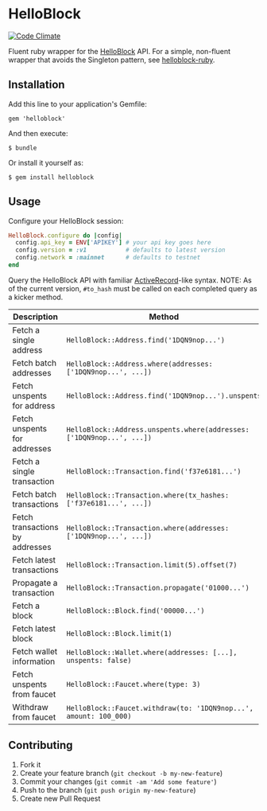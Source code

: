 # HelloBlock

[![Code Climate](https://codeclimate.com/github/NathanielWroblewski/helloblock.png)](https://codeclimate.com/github/NathanielWroblewski/helloblock)

Fluent ruby wrapper for the [HelloBlock](http://www.helloblock.io) API.  For a simple, non-fluent wrapper that avoids the Singleton pattern, see [helloblock-ruby](http://github.com/nathanielwroblewski/helloblock-ruby).

## Installation

Add this line to your application's Gemfile:

    gem 'helloblock'

And then execute:

    $ bundle

Or install it yourself as:

    $ gem install helloblock

## Usage

Configure your HelloBlock session:

```rb
HelloBlock.configure do |config|
  config.api_key = ENV['APIKEY'] # your api key goes here
  config.version = :v1           # defaults to latest version
  config.network = :mainnet      # defaults to testnet
end
```

Query the HelloBlock API with familiar [ActiveRecord](https://github.com/rails/rails/tree/master/activerecord)-like syntax.  NOTE: As of the current version, `#to_hash` must be called on each completed query as a kicker method.

Description  | Method
------------- | ------------- |
Fetch a single address  | `HelloBlock::Address.find('1DQN9nop...')`|
Fetch batch addresses  | `HelloBlock::Address.where(addresses: ['1DQN9nop...', ...])` |
Fetch unspents for address  | `HelloBlock::Address.find('1DQN9nop...').unspents` |
Fetch unspents for addresses  | `HelloBlock::Address.unspents.where(addresses: ['1DQN9nop...', ...])` |
Fetch a single transaction  | `HelloBlock::Transaction.find('f37e6181...')` |
Fetch batch transactions  | `HelloBlock::Transaction.where(tx_hashes: ['f37e6181...', ...])` |
Fetch transactions by addresses  | `HelloBlock::Transaction.where(addresses: ['1DQN9nop...', ...])` |
Fetch latest transactions  | `HelloBlock::Transaction.limit(5).offset(7)` |
Propagate a transaction  | `HelloBlock::Transaction.propagate('01000...')` |
Fetch a block  | `HelloBlock::Block.find('00000...')` |
Fetch latest block  | `HelloBlock::Block.limit(1)` |
Fetch wallet information | `HelloBlock::Wallet.where(addresses: [...], unspents: false)` |
Fetch unspents from faucet | `HelloBlock::Faucet.where(type: 3)` |
Withdraw from faucet | `HelloBlock::Faucet.withdraw(to: '1DQN9nop...', amount: 100_000)` |

## Contributing

1. Fork it
2. Create your feature branch (`git checkout -b my-new-feature`)
3. Commit your changes (`git commit -am 'Add some feature'`)
4. Push to the branch (`git push origin my-new-feature`)
5. Create new Pull Request
